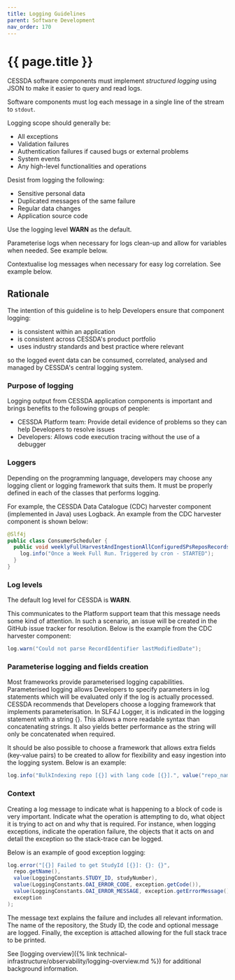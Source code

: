 ```yaml
---
title: Logging Guidelines
parent: Software Development
nav_order: 170
---
```


# {{ page.title }}

CESSDA software components must implement *structured logging* using JSON to make it easier to query and read logs.

Software components must log each message in a single line of the stream to `stdout`.

Logging scope should generally be:

- All exceptions
- Validation failures
- Authentication failures if caused bugs or external problems
- System events
- Any high-level functionalities and operations

Desist from logging the following:

- Sensitive personal data
- Duplicated messages of the same failure
- Regular data changes
- Application source code

Use the logging level **WARN** as the default.

Parameterise logs when necessary for logs clean-up and allow for variables when needed. See example below.

Contextualise log messages when necessary for easy log correlation. See example below.

## Rationale

The intention of this guideline is to help Developers ensure that component logging:

- is consistent within an application
- is consistent across CESSDA's product portfolio
- uses industry standards and best practice where relevant

so the logged event data can be consumed, correlated, analysed and managed by CESSDA's central logging system.

### Purpose of logging

Logging output from CESSDA application components is important and brings benefits to the following groups of people:

- CESSDA Platform team: Provide detail evidence of problems so they can help Developers to resolve issues
- Developers: Allows code execution tracing without the use of a debugger

### Loggers

Depending on the programming language, developers may choose any logging client or logging framework that suits them.
It must be properly defined in each of the classes that performs logging.

For example, the CESSDA Data Catalogue (CDC) harvester component (implemented in Java) uses Logback.
An example from the CDC harvester component is shown below:

```java
@Slf4j
public class ConsumerScheduler {
  public void weeklyFullHarvestAndIngestionAllConfiguredSPsReposRecords(){
    log.info("Once a Week Full Run. Triggered by cron - STARTED");
  }
}
```

### Log levels

The default log level for CESSDA is **WARN**.

This communicates to the Platform support team that this message needs some kind of attention.
In such a scenario, an issue will be created in the GitHub issue tracker for resolution.
Below is the example from the CDC harvester component:

```java
log.warn("Could not parse RecordIdentifier lastModifiedDate");
```

### Parameterise logging  and fields creation

Most frameworks provide parameterised logging capabilities.
Parameterised logging allows Developers to specify parameters in log statements which will be evaluated only if the log is actually processed.
CESSDA recommends that Developers choose a logging framework that implements parameterisation.
In SLF4J Logger, it is indicated in the logging statement with a string {}.
This allows a more readable syntax than concatenating strings.
It also yields better performance as the string will only be concatenated when required.

It should be also possible to choose a framework that allows extra fields (key-value pairs)
to be created to allow for flexibility and easy ingestion into the logging system.
Below is an example:

```java
log.info("BulkIndexing repo [{}] with lang code [{}].", value("repo_name", repo.getName()), value("lang_code", lang));
```

### Context

Creating a log message to indicate what is happening to a block of code is very important.
Indicate what the operation is attempting to do, what object it is trying to act on and why that is required.
For instance, when logging exceptions, indicate the operation failure,
the objects that it acts on and detail the exception so the stack-trace can be logged.

Below is an example of good exception logging:

```java
log.error("[{}] Failed to get StudyId [{}]: {}: {}",
  repo.getName(),
  value(LoggingConstants.STUDY_ID, studyNumber),
  value(LoggingConstants.OAI_ERROR_CODE, exception.getCode()),
  value(LoggingConstants.OAI_ERROR_MESSAGE, exception.getErrorMessage()),
  exception
);
```

The message text explains the failure and includes all relevant information.
The name of the repository, the Study ID, the code and optional message are logged.
Finally, the exception is attached allowing for the full stack trace to be printed.

See [logging overview]({% link technical-infrastructure/observability/logging-overview.md %}) for additional background information.

